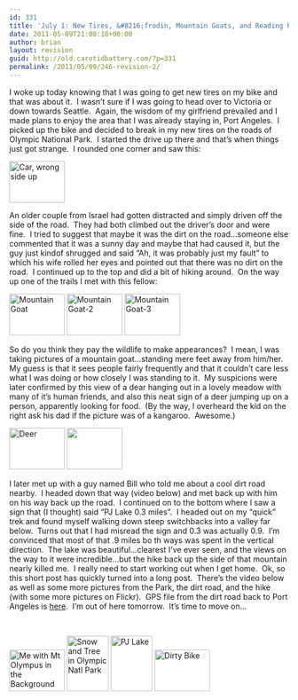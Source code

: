 ```yaml
---
id: 331
title: 'July 1: New Tires, &#8216;frodin, Mountain Goats, and Reading Problems'
date: 2011-05-09T21:00:18+00:00
author: brian
layout: revision
guid: http://old.carotidbattery.com/?p=331
permalink: /2011/05/09/246-revision-2/
---
```

 <p>I woke up today knowing that I was going to get new tires on my bike and that was about it.  I wasn&#8217;t sure if I was going to head over to Victoria or down towards Seattle.  Again, the wisdom of my girlfriend prevailed and I made plans to enjoy the area that I was already staying in, Port Angeles.  I picked up the bike and decided to break in my new tires on the roads of Olympic National Park.  I started the drive up there and that&#8217;s when things just got strange.  I rounded one corner and saw this:</p> <a title="Photo Sharing" href="http://www.flickr.com/photos/64293054@N00/179524087/"><img alt="Car, wrong side up" src="http://static.flickr.com/75/179524087\_16e592cf0b\_t.jpg" height="75" width="100" /></a> <p>An older couple from Israel had gotten distracted and simply driven off the side of the road.  They had both climbed out the driver&#8217;s door and were fine.  I tried to suggest that maybe it was the dirt on the road&#8230;someone else commented that it was a sunny day and maybe that had caused it, but the guy just kindof shrugged and said &#8220;Ah, it was probably just my fault&#8221; to which his wife rolled her eyes and pointed out that there was no dirt on the road.  I continued up to the top and did a bit of hiking around.  On the way up one of the trails I met with this fellow:</p> <a title="Photo Sharing" href="http://www.flickr.com/photos/64293054@N00/179524088/"><img alt ="Mountain Goat" src="http://static.flickr.com/67/179524088\_5d5da5da94\_t.jpg" height="75" width="100" /></a> <a title="Photo Sharing" href="http://www.flickr.com/photos/64293054@N00/179524089/"><img alt="Mountain Goat-2" src="http://static.flickr.com/46/179524089\_4e208eb4e2\_t.jpg" height="75" width="100" /></a> <a title="Photo Sharing" href="http://www.flickr.com/photos/64293054@N00/179524092/"><img alt="Mountain Goat-3" src="http://static.flickr.com/58/179524092\_f6f2623b9f\_t.jpg" height="75" width="100" /></a> <p>So do you think they pay the wildlife to make appearances?  I mean, I was taking pictures of a mountain goat&#8230;standing mere feet away from him/her.  My guess is that it sees people fairly frequently and that it couldn&#8217;t care less what I was doing or how closely I was standing to it.  My suspicions were later confirmed by this view of a dear hanging out in a lovely meadow with many of it&#8217;s human friends, and also this neat sign of a deer jumping up on a person, apparently looking for food.  (By the way, I overheard the kid on the right ask his dad if the picture was of a kangaroo.  Awesome.)</p> <a title="Photo Sharing" href="http://www.flickr.com/photos/64293054@N00/179526613/"><img alt="Deer" src="http://static.flickr.com/67/179526613\_51d2c54c84\_t.jpg" height="75" width="100" /></a> <a title="Photo Sharing" href="http://www.flickr.com/photos/64293054@N00/179526614/"><img alt="" src="http://static.flickr.com/59/179526614\_dd03410ce9\_t.jpg" a="" that="" is="" kangaroo="" height="75" width="100" /></a> <p>I later met up with a guy named Bill who told me about a cool dirt road nearby.  I headed down that way (video below) and met back up with him on his way back up the road.  I continued on to the bottom where I saw a sign that (I thought) said &#8220;PJ Lake 0.3 miles&#8221;.  I headed out on my &#8220;quick&#8221; trek and found myself walking down steep switchbacks into a valley far below.  Turns out that I had misread the sign and 0.3 was actually 0.9.  I&#8217;m convinced that most of that .9 miles bo th ways was spent in the vertical direction.  The lake was beautiful&#8230;clearest I&#8217;ve ever seen, and the views on the way to it were incredible&#8230;but the hike back up the side of that mountain nearly killed me.  I really need to start working out when I get home.  Ok, so this short post has quickly turned into a long post.  There&#8217;s the video below as well as some more pictures from the Park, the dirt road, and the hike (with some more pictures on Flickr).  GPS file from the dirt road back to Port Angeles is <a href="http://carotidbattery.com/01jul06.htm">here</a>.  I&#8217;m out of here tomorrow.  It&#8217;s time to move on&#8230;</p> <p> </p> <p> </p> <a title="Photo Sharing" href="http://www.flickr.com/photos/64293054@N00/179524095/"><img alt="Me with Mt Olympus in the Background" src="http://static.flickr.com/55/179524095\_36c792b1d5\_t.jpg" height="75" width="100" /></a> <a title="Photo Sharing" href="http://www.flickr.com/photos/64293054@N00/179526612/"><img alt="Snow and Tree in Olympic Natl Park" src="http://static.flickr.com/56/179526612\_4b2a634196\_t.jpg" height="100" width="75" /></a> <a title="Photo Sharing" href="http://www.flickr.com/photos/64293054@N00/179526616/"><img alt="PJ Lake" src="http://static.flickr.com/73/179526616\_c6194604ae\_t.jpg" height="100" width="75" /></a> <a title="Photo Sharing" href="http://www.flickr.com/photos/64293054@N00/179531840/"><img alt="Dirty Bike" src="http://static.flickr.com/77/179531840\_f1aac370e7\_t.jpg" height="75" width="100" /></a>